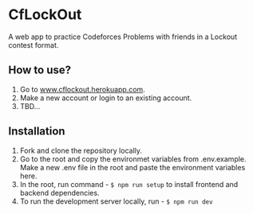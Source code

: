 # CfLockOut

A web app to practice Codeforces Problems with friends in a Lockout contest format.

## How to use?

1. Go to www.cflockout.herokuapp.com.
2. Make a new account or login to an existing account.
3. TBD...

## Installation

1. Fork and clone the repository locally.
2. Go to the root and copy the environmet variables from .env.example. Make a new .env file in the root and paste the environment variables here.
3. In the root, run command -
   `$ npm run setup`
   to install frontend and backend dependencies.
4. To run the development server locally, run -
   `$ npm run dev`
